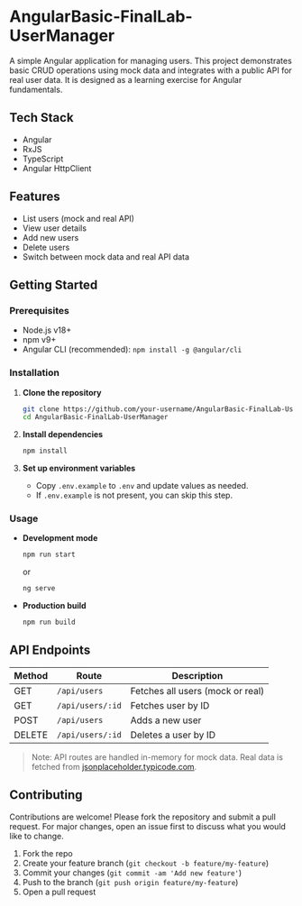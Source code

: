 # AngularBasic-FinalLab-UserManager

A simple Angular application for managing users. This project demonstrates basic CRUD operations using mock data and integrates with a public API for real user data. It is designed as a learning exercise for Angular fundamentals.

## Tech Stack

- Angular
- RxJS
- TypeScript
- Angular HttpClient

## Features

- List users (mock and real API)
- View user details
- Add new users
- Delete users
- Switch between mock data and real API data

## Getting Started

### Prerequisites

- Node.js v18+
- npm v9+
- Angular CLI (recommended): `npm install -g @angular/cli`

### Installation

1. **Clone the repository**

   ```sh
   git clone https://github.com/your-username/AngularBasic-FinalLab-UserManager.git
   cd AngularBasic-FinalLab-UserManager
   ```

2. **Install dependencies**

   ```sh
   npm install
   ```

3. **Set up environment variables**
   - Copy `.env.example` to `.env` and update values as needed.
   - If `.env.example` is not present, you can skip this step.

### Usage

- **Development mode**

  ```sh
  npm run start
  ```

  or

  ```sh
  ng serve
  ```

- **Production build**
  ```sh
  npm run build
  ```

## API Endpoints

| Method | Route            | Description                      |
| ------ | ---------------- | -------------------------------- |
| GET    | `/api/users`     | Fetches all users (mock or real) |
| GET    | `/api/users/:id` | Fetches user by ID               |
| POST   | `/api/users`     | Adds a new user                  |
| DELETE | `/api/users/:id` | Deletes a user by ID             |

> Note: API routes are handled in-memory for mock data. Real data is fetched from [jsonplaceholder.typicode.com](https://jsonplaceholder.typicode.com/users).

## Contributing

Contributions are welcome! Please fork the repository and submit a pull request. For major changes, open an issue first to discuss what you would like to change.

1. Fork the repo
2. Create your feature branch (`git checkout -b feature/my-feature`)
3. Commit your changes (`git commit -am 'Add new feature'`)
4. Push to the branch (`git push origin feature/my-feature`)
5. Open a pull request
